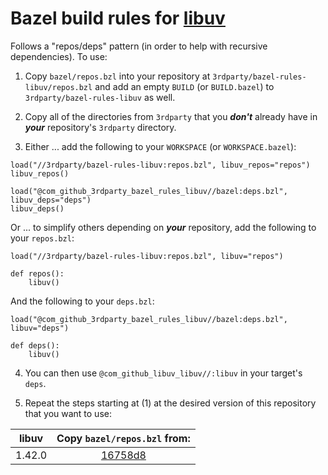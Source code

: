 # Bazel build rules for [libuv](https://github.com/libuv/libuv)

Follows a "repos/deps" pattern (in order to help with recursive dependencies). To use:

1. Copy `bazel/repos.bzl` into your repository at `3rdparty/bazel-rules-libuv/repos.bzl` and add an empty `BUILD` (or `BUILD.bazel`) to `3rdparty/bazel-rules-libuv` as well.

2. Copy all of the directories from `3rdparty` that you ***don't*** already have in ***your*** repository's `3rdparty` directory.

3. Either ... add the following to your `WORKSPACE` (or `WORKSPACE.bazel`):

```bazel
load("//3rdparty/bazel-rules-libuv:repos.bzl", libuv_repos="repos")
libuv_repos()

load("@com_github_3rdparty_bazel_rules_libuv//bazel:deps.bzl", libuv_deps="deps")
libuv_deps()
```

Or ... to simplify others depending on ***your*** repository, add the following to your `repos.bzl`:

```bazel
load("//3rdparty/bazel-rules-libuv:repos.bzl", libuv="repos")

def repos():
    libuv()
```

And the following to your `deps.bzl`:

```bazel
load("@com_github_3rdparty_bazel_rules_libuv//bazel:deps.bzl", libuv="deps")

def deps():
    libuv()
```

4. You can then use `@com_github_libuv_libuv//:libuv` in your target's `deps`.

5. Repeat the steps starting at (1) at the desired version of this repository that you want to use:

| libuv | Copy `bazel/repos.bzl` from: |
| :---: | :--------------------------: |
| 1.42.0 | [16758d8](https://github.com/3rdparty/bazel-rules-libuv/tree/16758d840b7abf529943e78bc7afa2a7e5381dc0) |
